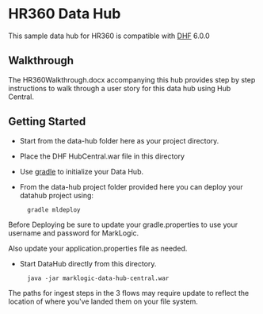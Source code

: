 # HR360 Data Hub

This sample data hub for HR360 is compatible with [DHF] 6.0.0

## Walkthrough

The HR360Walkthrough.docx accompanying this hub provides step by step instructions to walk through a user story for this data hub using Hub Central. 

## Getting Started

* Start from the data-hub folder here as your project directory.
* Place the DHF HubCentral.war file in this directory
* Use [gradle] to initialize your Data Hub.
* From the data-hub project folder provided here you can deploy your datahub project using: 

        gradle mldeploy  

Before Deploying be sure to update your gradle.properties to use your username and password for MarkLogic.

Also update your application.properties file as needed.

* Start DataHub directly from this directory.
        
        java -jar marklogic-data-hub-central.war

The paths for ingest steps in the 3 flows may require update to reflect the location of where you've landed them on your file system.



[DHF]:https://github.com/marklogic/marklogic-data-hub
[gradle]:https://docs.marklogic.com/datahub/6.0/projects/create-project-using-gradle.html